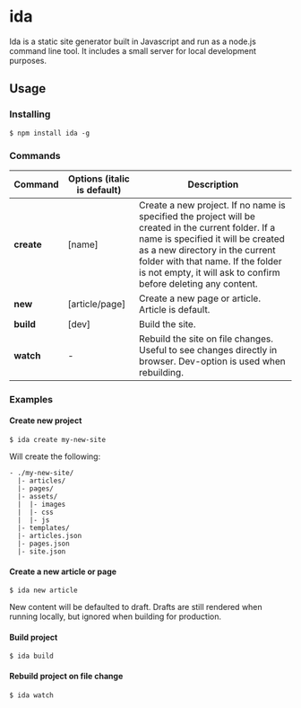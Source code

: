# ida

Ida is a static site generator built in Javascript and run as a node.js command line tool. It includes a small server for local development purposes.

## Usage

### Installing

``` 
$ npm install ida -g 
```

### Commands
| Command       | Options (italic is default)   | Description |
| ---           | ---                           | ---         |
| **create**    | [name]                        | Create a new project. If no name is specified the project will be created in the current folder. If a name is specified it will be created as a new directory in the current folder with that name. If the folder is not empty, it will ask to confirm before deleting any content. |
| **new**       | [article/page]                | Create a new page or article. Article is default. |
| **build**     | [dev]                         | Build the site. |
| **watch**     | -                             | Rebuild the site on file changes. Useful to see changes directly in browser. Dev-option is used when rebuilding. |

### Examples

#### Create new project

```
$ ida create my-new-site
```

Will create the following:
```
- ./my-new-site/
  |- articles/
  |- pages/
  |- assets/
  |  |- images
  |  |- css
  |  |- js
  |- templates/
  |- articles.json
  |- pages.json
  |- site.json
```
  
#### Create a new article or page

```
$ ida new article
```

New content will be defaulted to draft. Drafts are still rendered when running locally, but ignored when building for production.
  
#### Build project

```
$ ida build
```

#### Rebuild project on file change

```
$ ida watch
```

